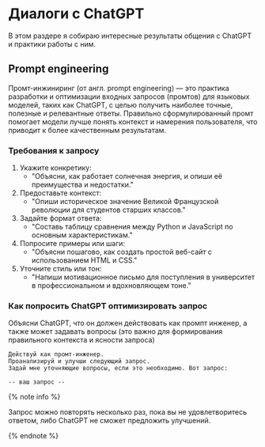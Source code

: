 # Диалоги с ChatGPT

В этом раздере я собираю интересные результаты общения с ChatGPT и практики работы с ним.

## Prompt engineering

Промт-инжиниринг (от англ. prompt engineering) — это практика разработки и оптимизации входных запросов (промтов) для языковых моделей, таких как ChatGPT, с целью получить наиболее точные, полезные и релевантные ответы. Правильно сформулированный промт помогает модели лучше понять контекст и намерения пользователя, что приводит к более качественным результатам.

### Требования к запросу

1. Укажите конкретику:
    - "Объясни, как работает солнечная энергия, и опиши её преимущества и недостатки."
2. Предоставьте контекст:
   - "Опиши историческое значение Великой Французской революции для студентов старших классов."
3. Задайте формат ответа:
   - "Составь таблицу сравнения между Python и JavaScript по основным характеристикам."
4. Попросите примеры или шаги:
    - "Объясни пошагово, как создать простой веб-сайт с использованием HTML и CSS."
5. Уточните стиль или тон:
    - "Напиши мотивационное письмо для поступления в университет в профессиональном и вдохновляющем тоне."



### Как попросить ChatGPT оптимизировать запрос

Объясни ChatGPT, что он должен действовать как промпт инженер, а также может задавать  вопросы (это важно для формирования правильного контекста и ясности запроса)

```
Действуй как промт-инженер. 
Проанализируй и улучши следующий запрос. 
Задай мне уточняющие вопросы, если это необходимо. Вот запрос:

-- ваш запрос --
```

{% note info %}

Запрос можно повторять несколько раз, пока вы не удовлетворитесь ответом, 
либо ChatGPT не сможет предложить улучшений.

{% endnote %}
